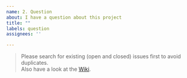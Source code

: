```yaml
---
name: 2. Question
about: I have a question about this project
title: ""
labels: question
assignees: ''

---
```


> Please search for existing (open and closed) issues first to avoid duplicates.  
Also have a look at the [Wiki](https://github.com/SoDebug/esp8266_kill/wiki).  
